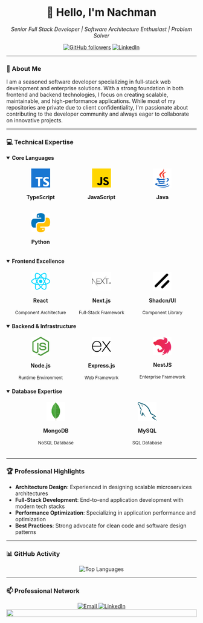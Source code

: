 <div align="center">
  <h1>👋 Hello, I'm Nachman</h1>
  <p><em>Senior Full Stack Developer | Software Architecture Enthusiast | Problem Solver</em></p>
  
  [![GitHub followers](https://img.shields.io/github/followers/Nachman-Libermensh?style=social)](https://github.com/Nachman-Libermensh)
  [![LinkedIn](https://img.shields.io/badge/LinkedIn-Connect-blue)](https://www.linkedin.com)
</div>

---

### 🚀 About Me

I am a seasoned software developer specializing in full-stack web development and enterprise solutions. With a strong foundation in both frontend and backend technologies, I focus on creating scalable, maintainable, and high-performance applications. While most of my repositories are private due to client confidentiality, I'm passionate about contributing to the developer community and always eager to collaborate on innovative projects.

---

### 💻 Technical Expertise

<details open>
<summary><b>Core Languages</b></summary>
<div style="display: grid; grid-template-columns: repeat(auto-fit, minmax(120px, 1fr)); gap: 20px; padding: 20px;">
  <div align="center">
    <img src="https://github.com/Nachman-Libermensh/Nachman-Libermensh/blob/main/public/typescript.svg" width="50" alt="TypeScript"/>
    <p><strong>TypeScript</strong></p>
  </div>
  <div align="center">
    <img src="https://github.com/Nachman-Libermensh/Nachman-Libermensh/blob/main/public/javascript.svg" width="50" alt="JavaScript"/>
    <p><strong>JavaScript</strong></p>
  </div>
  <div align="center">
    <img src="https://github.com/Nachman-Libermensh/Nachman-Libermensh/blob/main/public/java.svg" width="50" alt="Java"/>
    <p><strong>Java</strong></p>
  </div>
  <div align="center">
    <img src="https://github.com/Nachman-Libermensh/Nachman-Libermensh/blob/main/public/python.svg" width="50" alt="Python"/>
    <p><strong>Python</strong></p>
  </div>
</div>
</details>

<details open>
<summary><b>Frontend Excellence</b></summary>
<div style="display: grid; grid-template-columns: repeat(auto-fit, minmax(120px, 1fr)); gap: 20px; padding: 20px;">
  <div align="center">
    <img src="https://github.com/Nachman-Libermensh/Nachman-Libermensh/blob/main/public/reactjs.svg" width="50" alt="React"/>
    <p><strong>React</strong></p>
    <small>Component Architecture</small>
  </div>
  <div align="center">
    <img src="https://github.com/Nachman-Libermensh/Nachman-Libermensh/blob/main/public/nextjs.svg" width="50" alt="Next.js"/>
    <p><strong>Next.js</strong></p>
    <small>Full-Stack Framework</small>
  </div>
  <div align="center">
    <img src="https://github.com/Nachman-Libermensh/Nachman-Libermensh/blob/main/public/shadcn-ui-logo.svg" width="50" alt="shadcn/ui"/>
    <p><strong>Shadcn/UI</strong></p>
    <small>Component Library</small>
  </div>
</div>
</details>

<details open>
<summary><b>Backend & Infrastructure</b></summary>
<div style="display: grid; grid-template-columns: repeat(auto-fit, minmax(120px, 1fr)); gap: 20px; padding: 20px;">
  <div align="center">
    <img src="https://github.com/Nachman-Libermensh/Nachman-Libermensh/blob/main/public/nodejs.svg" width="50" alt="Node.js"/>
    <p><strong>Node.js</strong></p>
    <small>Runtime Environment</small>
  </div>
  <div align="center">
    <img src="https://github.com/Nachman-Libermensh/Nachman-Libermensh/blob/main/public/express.svg" width="50" alt="Express.js"/>
    <p><strong>Express.js</strong></p>
    <small>Web Framework</small>
  </div>
  <div align="center">
    <img src="https://github.com/Nachman-Libermensh/Nachman-Libermensh/blob/main/public/nestjs.svg" width="50" alt="NestJS"/>
    <p><strong>NestJS</strong></p>
    <small>Enterprise Framework</small>
  </div>
</div>
</details>

<details open>
<summary><b>Database Expertise</b></summary>
<div style="display: grid; grid-template-columns: repeat(auto-fit, minmax(120px, 1fr)); gap: 20px; padding: 20px;">
  <div align="center">
    <img src="https://github.com/Nachman-Libermensh/Nachman-Libermensh/blob/main/public/mongodb.svg" width="50" alt="MongoDB"/>
    <p><strong>MongoDB</strong></p>
    <small>NoSQL Database</small>
  </div>
  <div align="center">
    <img src="https://github.com/Nachman-Libermensh/Nachman-Libermensh/blob/main/public/mysql.svg" width="50" alt="MySQL"/>
    <p><strong>MySQL</strong></p>
    <small>SQL Database</small>
  </div>
</div>
</details>

---

### 🏆 Professional Highlights

- **Architecture Design**: Experienced in designing scalable microservices architectures
- **Full-Stack Development**: End-to-end application development with modern tech stacks
- **Performance Optimization**: Specializing in application performance and optimization
- **Best Practices**: Strong advocate for clean code and software design patterns

---

### 📊 GitHub Activity

<div align="center">
  <img src="https://github-readme-stats.vercel.app/api/top-langs/?username=Nachman-Libermensh&layout=compact&theme=tokyonight&hide_border=true" alt="Top Languages" />
</div>

---

### 📫 Professional Network

<div align="center">
  <a href="mailto:bn8475266@gmail.com">
    <img src="https://img.shields.io/badge/Email-Contact%20for%20Collaboration-red?style=for-the-badge&logo=gmail" alt="Email"/>
  </a>
  <a href="https://www.linkedin.com">
    <img src="https://img.shields.io/badge/LinkedIn-Professional%20Network-blue?style=for-the-badge&logo=linkedin" alt="LinkedIn"/>
  </a>
</div>

<div align="center">
  <img width="100%" height="20px" src="https://camo.githubusercontent.com/4a5f2a185ba8add838b82fdf3904bc8e5c0723b56f44c60099256a3e8d038977/68747470733a2f2f692e696d6775722e636f6d2f644261534b57462e676966">
</div>
